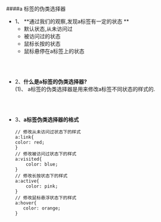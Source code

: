 ####a 标签的伪类选择器

- 1、 **通过我们的观察,发现a标签有一定的状态 **
    - 默认状态,从未访问过
    - 被访问过的状态
    - 鼠标长按的状态
    - 鼠标悬停在a标签上的状态
    
    
 <br><br>   
- 2、**什么是a标签的伪类选择器?**<br>
(1)、 a标签的伪类选择器是用来修改a标签不同状态的样式的.



<br><br>   
- 3、**a标签伪类选择器的格式**

    ```
    // 修改从未访问过状态下的样式
    a:link{
    color: red;
    }
    // 修改被访问过状态下的样式
    a:visited{
        color: blue;
    }
    // 修改长按状态下的样式
    a:active{
        color: pink;
    }
    // 修改鼠标悬浮状态下的样式
    a:hover{
       color: orange;
    }
    ```
